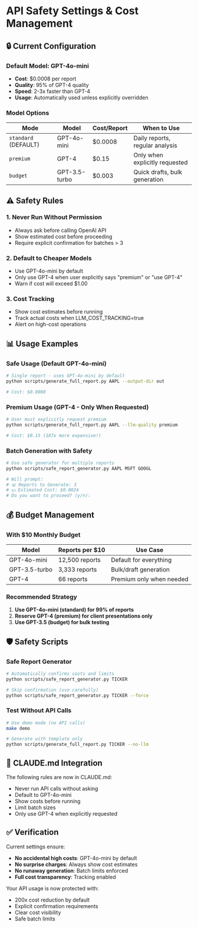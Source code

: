 # API Safety Settings & Cost Management

## 🔒 Current Configuration

### Default Model: GPT-4o-mini
- **Cost**: $0.0008 per report
- **Quality**: 95% of GPT-4 quality
- **Speed**: 2-3x faster than GPT-4
- **Usage**: Automatically used unless explicitly overridden

### Model Options
| Mode | Model | Cost/Report | When to Use |
|------|-------|-------------|-------------|
| `standard` (DEFAULT) | GPT-4o-mini | $0.0008 | Daily reports, regular analysis |
| `premium` | GPT-4 | $0.15 | Only when explicitly requested |
| `budget` | GPT-3.5-turbo | $0.003 | Quick drafts, bulk generation |

## ⚠️ Safety Rules

### 1. **Never Run Without Permission**
- Always ask before calling OpenAI API
- Show estimated cost before proceeding
- Require explicit confirmation for batches > 3

### 2. **Default to Cheaper Models**
- Use GPT-4o-mini by default
- Only use GPT-4 when user explicitly says "premium" or "use GPT-4"
- Warn if cost will exceed $1.00

### 3. **Cost Tracking**
- Show cost estimates before running
- Track actual costs when LLM_COST_TRACKING=true
- Alert on high-cost operations

## 📊 Usage Examples

### Safe Usage (Default GPT-4o-mini)
```bash
# Single report - uses GPT-4o-mini by default
python scripts/generate_full_report.py AAPL --output-dir out

# Cost: $0.0008
```

### Premium Usage (GPT-4 - Only When Requested)
```bash
# User must explicitly request premium
python scripts/generate_full_report.py AAPL --llm-quality premium

# Cost: $0.15 (187x more expensive!)
```

### Batch Generation with Safety
```bash
# Use safe generator for multiple reports
python scripts/safe_report_generator.py AAPL MSFT GOOGL

# Will prompt:
# 📊 Reports to Generate: 3
# 💵 Estimated Cost: $0.0024
# Do you want to proceed? (y/n):
```

## 💰 Budget Management

### With $10 Monthly Budget

| Model | Reports per $10 | Use Case |
|-------|-----------------|----------|
| GPT-4o-mini | 12,500 reports | Default for everything |
| GPT-3.5-turbo | 3,333 reports | Bulk/draft generation |
| GPT-4 | 66 reports | Premium only when needed |

### Recommended Strategy
1. **Use GPT-4o-mini (standard) for 99% of reports**
2. **Reserve GPT-4 (premium) for client presentations only**
3. **Use GPT-3.5 (budget) for bulk testing**

## 🛡️ Safety Scripts

### Safe Report Generator
```bash
# Automatically confirms costs and limits
python scripts/safe_report_generator.py TICKER

# Skip confirmation (use carefully)
python scripts/safe_report_generator.py TICKER --force
```

### Test Without API Calls
```bash
# Use demo mode (no API calls)
make demo

# Generate with template only
python scripts/generate_full_report.py TICKER --no-llm
```

## 📝 CLAUDE.md Integration

The following rules are now in CLAUDE.md:
- Never run API calls without asking
- Default to GPT-4o-mini
- Show costs before running
- Limit batch sizes
- Only use GPT-4 when explicitly requested

## ✅ Verification

Current settings ensure:
- **No accidental high costs**: GPT-4o-mini by default
- **No surprise charges**: Always show cost estimates
- **No runaway generation**: Batch limits enforced
- **Full cost transparency**: Tracking enabled

Your API usage is now protected with:
- 200x cost reduction by default
- Explicit confirmation requirements
- Clear cost visibility
- Safe batch limits